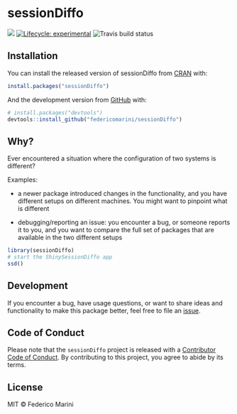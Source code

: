 
<!-- README.md is generated from README.Rmd. Please edit that file -->

# sessionDiffo

<!-- badges: start -->

[![](https://img.shields.io/github/last-commit/federicomarini/sessionDiffo.svg)](https://github.com/federicomarini/sessionDiffo/commits/master)
[![Lifecycle:
experimental](https://img.shields.io/badge/lifecycle-experimental-orange.svg)](https://www.tidyverse.org/lifecycle/#experimental)
![Travis build
status](https://travis-ci.org/federicomarini/sessionDiffo.svg?branch=master)
<!-- badges: end -->

## Installation

You can install the released version of sessionDiffo from
[CRAN](https://CRAN.R-project.org) with:

``` r
install.packages("sessionDiffo")
```

And the development version from [GitHub](https://github.com/) with:

``` r
# install.packages("devtools")
devtools::install_github("federicomarini/sessionDiffo")
```

## Why?

Ever encountered a situation where the configuration of two systems is
different?

Examples:

  - a newer package introduced changes in the functionality, and you
    have different setups on different machines. You might want to
    pinpoint what is different

  - debugging/reporting an issue: you encounter a bug, or someone
    reports it to you, and you want to compare the full set of packages
    that are available in the two different setups

<!-- end list -->

``` r
library(sessionDiffo)
# start the ShinySessionDiffo app
ssd()
```

## Development

If you encounter a bug, have usage questions, or want to share ideas and
functionality to make this package better, feel free to file an
[issue](https://github.com/federicomarini/sessionDiffo/issues).

## Code of Conduct

Please note that the `sessionDiffo` project is released with a
[Contributor Code of Conduct](CODE_OF_CONDUCT.md). By contributing to
this project, you agree to abide by its terms.

## License

MIT © Federico Marini
